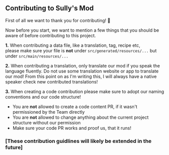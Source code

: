 ## Contributing to Sully's Mod

First of all we want to thank you for contributing! 🎉

Now before you start, we want to mention a few things that you should be aware of before contributing to this project.

**1.** When contributing a data file, like a translation, tag, recipe etc, </br>
please make sure your file is **not** under `src/generated/resources/...` but under `src/main/resources/...`

**2.** When contributing a translation, only translate our mod if you speak the language fluently. Do not use some translation website or app to translate our mod!
From this point on as I'm writing this, I will always have a native speaker check new contributed translations!

**3.** When creating a code contribution please make sure to adopt our naming conventions and our code structure!
- You are **not** allowed to create a code content PR, if it wasn't permissioned by the Team directly
- You are **not** allowed to change anything about the current project structure without our permission
- Make sure your code PR works and proof us, that it runs!

### [These contribution guidlines will likely be extended in the future]
